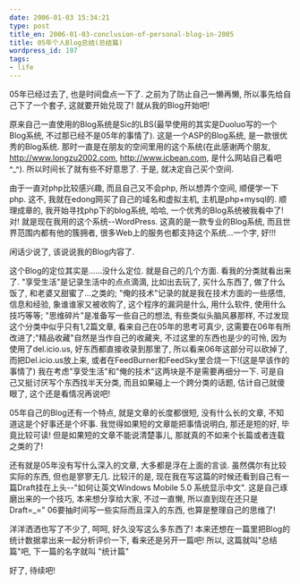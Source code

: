 ```yaml
---
date: 2006-01-03 15:34:21
type: post
title_en: 2006-01-03-conclusion-of-personal-blog-in-2005
title: 05年个人Blog总结(总结篇)
wordpress_id: 197
tags:
- life
---
```


05年已经过去了, 也是时间盘点一下了. 之前为了防止自己一懒再懒, 所以事先给自己下了一个套子, 这就要开始兑现了! 就从我的Blog开始吧!

原来自己一直使用的Blog系统是Sic的LBS(最早使用的其实是Duoluo写的一个Blog系统, 不过那已经不是05年的事情了). 这是一个ASP的Blog系统, 是一款很优秀的Blog系统. 那时一直是在朋友的空间里用的这个系统(在此感谢两个朋友, http://www.longzu2002.com, http://www.icbean.com, 是什么网站自己看吧^_^). 所以时间长了就有些不好意思了. 于是, 就决定自己买个空间.

由于一直对php比较感兴趣, 而且自己又不会php, 所以想弄个空间, 顺便学一下php. 这不, 我就在edong网买了自己的域名和虚拟主机, 主机是php+mysql的. 顺理成章的, 我开始寻找php下的blog系统, 哈哈, 一个优秀的Blog系统被我看中了! 对! 就是现在我用的这个系统--WordPress. 这真的是一款专业的Blog系统, 而且世界范围内都有他的簇拥者, 很多Web上的服务也都支持这个系统...一个字,  好!!!

闲话少说了, 该说说我的Blog内容了.

这个Blog的定位其实是......没什么定位. 就是自己的几个方面. 看我的分类就看出来了. "享受生活"是记录生活中的点点滴滴, 比如出去玩了, 买什么东西了, 做了什么饭了, 和老婆又甜蜜了...之类的; "俺的技术"记录的就是我在技术方面的一些感悟, 信息和经验, 象谁谁家又被收购了, 这个程序的漏洞是什么, 用什么软件, 使用什么技巧等等; "思维碎片"是准备写一些自己的想法, 有些类似头脑风暴那样, 不过发现这个分类中似乎只有1,2篇文章, 看来自己在05年的思考可真少, 这需要在06年有所改进了;"精品收藏"自然是当作自己的收藏夹, 不过这里的东西也是少的可怜, 因为使用了del.icio.us, 好东西都直接收录到那里了, 所以看来06年这部分可以砍掉了, 而把Del.icio.us放上来, 或者在FeedBurner和FeedSky里合烧一下!(这是早该作的事情了)
我在考虑"享受生活"和"俺的技术"这两块是不是需要再细分一下. 可是自己又挺讨厌写个东西找半天分类, 而且如果碰上一个跨分类的话题, 估计自己就傻眼了,  这个还是看情况再说吧!

05年自己的Blog还有一个特点, 就是文章的长度都很短, 没有什么长的文章, 不知道这是个好事还是个坏事. 我觉得如果短的文章能把事情说明白,  那还是短的好, 毕竟比较可读! 但是如果短的文章不能说清楚事儿, 那就真的不如来个长篇或者连载之类的了!

还有就是05年没有写什么深入的文章, 大多都是浮在上面的言谈. 虽然偶尔有比较实际的东西, 但也是寥寥无几.  比较汗的是, 现在我在写这篇的时候还看到自己有一篇Draft挂在上头--"如何让英文Windows Mobile 5.0 系统显示中文". 这是自己琢磨出来的一个技巧, 本来想分享给大家, 不过一直懒, 所以直到现在还只是Draft=_=" 06要抽时间写一些实际而且深入的东西, 也算是整理自己的思维了!

洋洋洒洒也写了不少了, 呵呵, 好久没写这么多东西了! 本来还想在一篇里把Blog的统计数据拿出来一起分析评价一下, 看来还是另开一篇吧! 所以,  这篇就叫"总结篇"吧, 下一篇的名字就叫 "统计篇"

好了, 待续吧!

